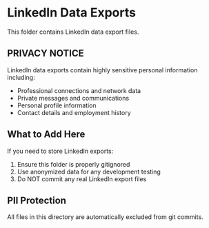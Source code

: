 # LinkedIn Data Exports

This folder contains LinkedIn data export files.

## PRIVACY NOTICE
LinkedIn data exports contain highly sensitive personal information including:
- Professional connections and network data
- Private messages and communications
- Personal profile information
- Contact details and employment history

## What to Add Here
If you need to store LinkedIn exports:
1. Ensure this folder is properly gitignored
2. Use anonymized data for any development testing
3. Do NOT commit any real LinkedIn export files

## PII Protection
All files in this directory are automatically excluded from git commits.
